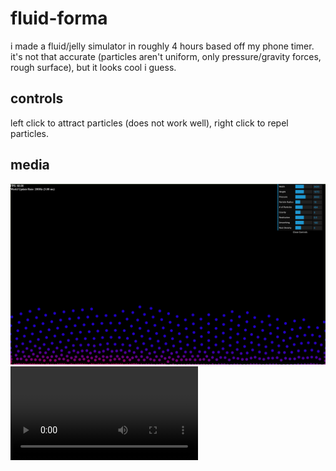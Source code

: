 # fluid-forma

i made a fluid/jelly simulator in roughly 4 hours based off my phone timer. it's not that accurate (particles aren't uniform, only pressure/gravity forces, rough surface), but it looks cool i guess.

## controls

left click to attract particles (does not work well), right click to repel particles.

## media
![image](img/image.png)
![video](img/2023-10-14%2017-22-12.mp4)
